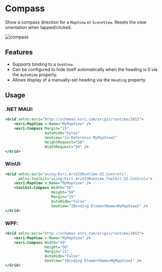 # Compass

Show a compass direction for a `MapView` or `SceneView`. Resets the view orientation when tapped/clicked.

![compass](https://user-images.githubusercontent.com/1378165/73389839-d9c8f500-4289-11ea-923c-18232489b3e0.png)

## Features

- Supports binding to a `GeoView`.
- Can be configured to hide itself automatically when the heading is 0 via the `AutoHide` property.
- Allows display of a manually-set heading via the `Heading` property.

## Usage

### .NET MAUI:

```xml
<Grid xmlns:esri="http://schemas.esri.com/arcgis/runtime/2013">
    <esri:MapView x:Name="MyMapView" />
    <esri:Compass Margin="15"
                  AutoHide="False"
                  GeoView="{x:Reference MyMapView}"
                  HeightRequest="50"
                  WidthRequest="50" />
</Grid>
```

### WinUI:

```xml
<Grid xmlns:esri="using:Esri.ArcGISRuntime.UI.Controls" 
      xmlns:toolkit="using:Esri.ArcGISRuntime.Toolkit.UI.Controls">
    <esri:MapView x:Name="MyMapView" />
    <toolkit:Compass Width="50"
                     Height="50"
                     Margin="15"
                     AutoHide="False"
                     GeoView="{Binding ElementName=MyMapView}" />
</Grid>
```

### WPF:

```xml
<Grid xmlns:esri="http://schemas.esri.com/arcgis/runtime/2013">
    <esri:MapView x:Name="MyMapView" />
    <esri:Compass Width="50"
                  Height="50"
                  Margin="15"
                  AutoHide="False"
                  GeoView="{Binding ElementName=MyMapView}" />
</Grid>
```
